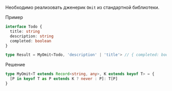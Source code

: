 Необходимо реализовать дженерик `Omit` из стандартной библиотеки.

Пример

```ts
interface Todo {
  title: string
  description: string
  completed: boolean
}

type Result = MyOmit<Todo, 'description' | 'title'> // { completed: boolean }
```

Решение

```ts
type MyOmit<T extends Record<string, any>, K extends keyof T> = {
  [P in keyof T as P extends K ? never : P]: T[P]
}
```
